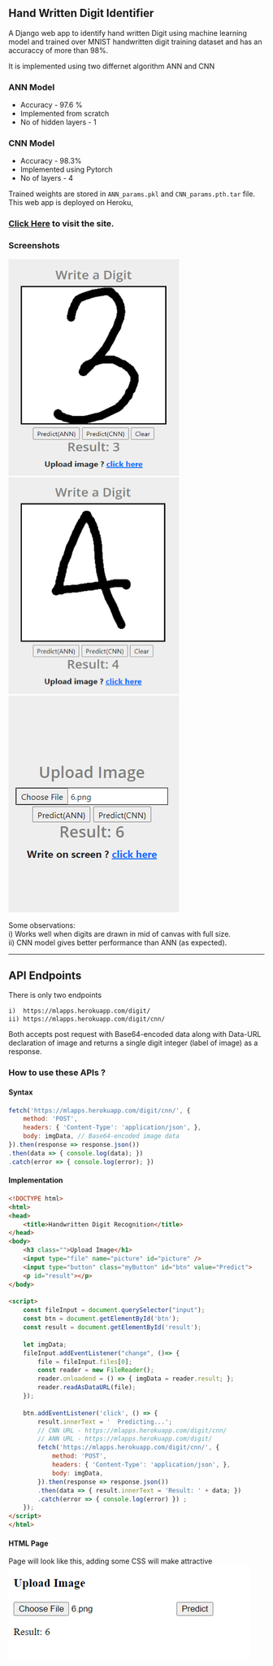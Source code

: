 ## Hand Written Digit Identifier 

A Django web app to identify hand written Digit using machine learning model and trained over MNIST handwritten digit training dataset and has an accuraccy of more than 98%.<br>

It is implemented using two differnet algorithm ANN and CNN

### ANN Model
<ul>
 <li>Accuracy - 97.6 %</li>
 <li>Implemented from scratch </li>
 <li>No of hidden layers - 1 </li>
</ul>

### CNN Model
<ul>
 <li>Accuracy - 98.3%</li>
 <li>Implemented using Pytorch </li>
 <li> No of layers - 4 </li>
</ul>


Trained weights are stored in ```ANN_params.pkl``` and ```CNN_params.pth.tar``` file.<br>
This web app is deployed on Heroku,  
### [Click Here](https://mlapps.herokuapp.com/digit) to visit the site.


### Screenshots


![plot](./Screenshots/Screenshot1.png) ![plot](./Screenshots/Screenshot2.png) ![plot](./Screenshots/Screenshot3.png)

Some observations:<br>
i) Works well when digits are drawn in mid of canvas with full size.<br>
ii) CNN model gives better performance than ANN (as expected). 


<hr/>

## API Endpoints
There is only two endpoints

```
i)  https://mlapps.herokuapp.com/digit/
ii) https://mlapps.herokuapp.com/digit/cnn/
```
Both accepts post request with Base64-encoded data along with Data-URL declaration of image and returns a single digit integer (label of image) as a response.

### How to use these APIs ?
#### Syntax
```Javascript
fetch('https://mlapps.herokuapp.com/digit/cnn/', {
    method: 'POST', 
    headers: { 'Content-Type': 'application/json', },
    body: imgData, // Base64-encoded image data
}).then(response => response.json())
.then(data => { console.log(data); })
.catch(error => { console.log(error); }) 
```

#### Implementation
```HTML
<!DOCTYPE html>
<html>
<head>
    <title>Handwritten Digit Recognition</title>
</head>
<body>
    <h3 class="">Upload Image</h1>
    <input type="file" name="picture" id="picture" />
    <input type="button" class="myButton" id="btn" value="Predict">
    <p id="result"></p>
</body>

<script>
    const fileInput = document.querySelector("input");
    const btn = document.getElementById('btn');
    const result = document.getElementById('result');

    let imgData;
    fileInput.addEventListener("change", ()=> {
        file = fileInput.files[0];
        const reader = new FileReader();
        reader.onloadend = () => { imgData = reader.result; };
        reader.readAsDataURL(file);
    });
    
    btn.addEventListener('click', () => {
        result.innerText = '  Predicting...';
        // CNN URL - https://mlapps.herokuapp.com/digit/cnn/
        // ANN URL - https://mlapps.herokuapp.com/digit/
        fetch('https://mlapps.herokuapp.com/digit/cnn/', {
            method: 'POST', 
            headers: { 'Content-Type': 'application/json', },
            body: imgData,
        }).then(response => response.json())
        .then(data => { result.innerText = 'Result: ' + data; })
        .catch(error => { console.log(error) }) ;
    });
</script>
</html>
```
#### HTML Page
Page will look like this, adding some CSS will make attractive<br/>
![plot](./Screenshots/Screenshot4.png)